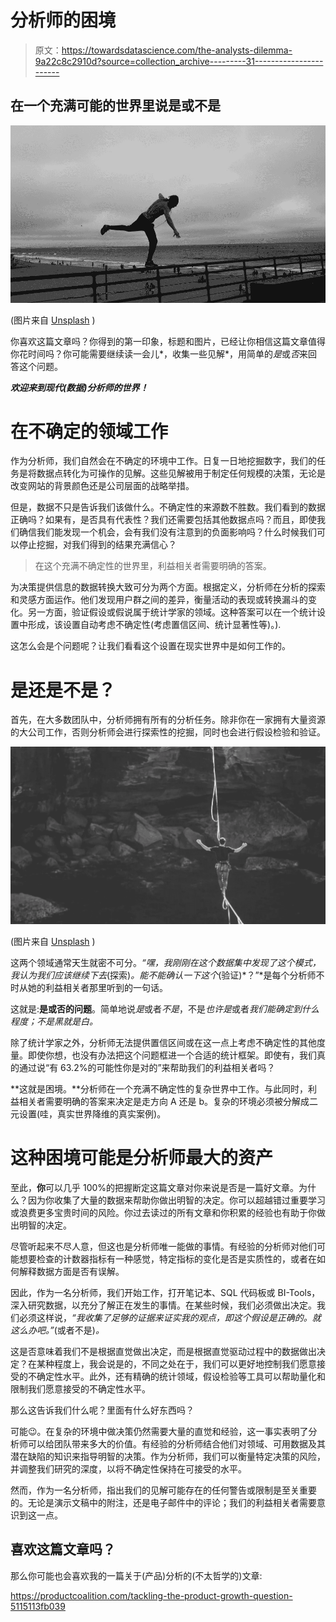 # 分析师的困境

> 原文：<https://towardsdatascience.com/the-analysts-dilemma-9a22c8c2910d?source=collection_archive---------31----------------------->

## 在一个充满可能的世界里说是或不是

![](img/f759f204b8772ff89d1c52c4f79ce087.png)

(图片来自 [Unsplash](https://unsplash.com/photos/nvDJfbFv0pI) )

你喜欢这篇文章吗？你得到的第一印象，标题和图片，已经让你相信这篇文章值得你花时间吗？你可能需要继续读一会儿*，收集一些见解*，用简单的*是*或*否*来回答这个问题。

***欢迎来到现代(数据)分析师的世界！***

# 在不确定的领域工作

作为分析师，我们自然会在不确定的环境中工作。日复一日地挖掘数字，我们的任务是将数据点转化为可操作的见解。这些见解被用于制定任何规模的决策，无论是改变网站的背景颜色还是公司层面的战略举措。

但是，数据不只是告诉我们该做什么。不确定性的来源数不胜数。我们看到的数据正确吗？如果有，是否具有代表性？我们还需要包括其他数据点吗？而且，即使我们确信我们能发现一个机会，会有我们没有注意到的负面影响吗？什么时候我们可以停止挖掘，对我们得到的结果充满信心？

> 在这个充满不确定性的世界里，利益相关者需要明确的答案。

为决策提供信息的数据转换大致可分为两个方面。根据定义，分析师在分析的探索和灵感方面运作。他们发现用户群之间的差异，衡量活动的表现或转换漏斗的变化。另一方面，验证假设或假说属于统计学家的领域。这种答案可以在一个统计设置中形成，该设置自动考虑不确定性(考虑置信区间、统计显著性等)。).

这怎么会是个问题呢？让我们看看这个设置在现实世界中是如何工作的。

# 是还是不是？

首先，在大多数团队中，分析师拥有所有的分析任务。除非你在一家拥有大量资源的大公司工作，否则分析师会进行探索性的挖掘，同时也会进行假设检验和验证。

![](img/1909a67edf254327246258761e01d058.png)

(图片来自 [Unsplash](https://unsplash.com/photos/fCzSfVIQlVY) )

这两个领域通常天生就密不可分。*“嘿，我刚刚在这个数据集中发现了这个模式，我认为我们应该继续下去*(探索)*。能不能确认一下这个*(验证)*？”*是每个分析师不时从她的利益相关者那里听到的一句话。

这就是:**是或否的问题**。简单地说*是*或者*不是*，不是*也许是*或者*我们能确定到什么程度；不是黑就是白。*

除了统计学家之外，分析师无法提供置信区间或在这一点上考虑不确定性的其他度量。即使你想，也没有办法把这个问题框进一个合适的统计框架。即使有，我们真的通过说“有 63.2%的可能性你是对的”来帮助我们的利益相关者吗？

**这就是困境。**分析师在一个充满不确定性的复杂世界中工作。与此同时，利益相关者需要明确的答案来决定是走方向 A 还是 b。复杂的环境必须被分解成二元设置(哇，真实世界降维的真实案例)。

# 这种困境可能是分析师最大的资产

至此，**你**可以几乎 100%的把握断定这篇文章对你来说是否是一篇好文章。为什么？因为你收集了大量的数据来帮助你做出明智的决定。你可以超越错过重要学习或浪费更多宝贵时间的风险。你过去读过的所有文章和你积累的经验也有助于你做出明智的决定。

尽管听起来不尽人意，但这也是分析师唯一能做的事情。有经验的分析师对他们可能想要检查的计数器指标有一种感觉，特定指标的变化是否是实质性的，或者在如何解释数据方面是否有误解。

因此，作为一名分析师，我们开始工作，打开笔记本、SQL 代码板或 BI-Tools，深入研究数据，以充分了解正在发生的事情。在某些时候，我们必须做出决定。我们必须这样说，*“我收集了足够的证据来证实我的观点，即这个假设是正确的。就这么办吧。”*(或者不是)*。*

这是否意味着我们不是根据直觉做出决定，而是根据直觉驱动过程中的数据做出决定？在某种程度上，我会说是的，不同之处在于，我们可以更好地控制我们愿意接受的不确定性水平。此外，还有精确的统计领域，假设检验等工具可以帮助量化和限制我们愿意接受的不确定性水平。

那么这告诉我们什么呢？里面有什么好东西吗？

可能😉。在复杂的环境中做决策仍然需要大量的直觉和经验，这一事实表明了分析师可以给团队带来多大的价值。有经验的分析师结合他们对领域、可用数据及其潜在缺陷的知识来指导明智的决策。作为分析师，我们可以衡量特定决策的风险，并调整我们研究的深度，以将不确定性保持在可接受的水平。

然而，作为一名分析师，指出我们的见解可能存在的任何警告或限制是至关重要的。无论是演示文稿中的附注，还是电子邮件中的评论；我们的利益相关者需要意识到这一点。

## 喜欢这篇文章吗？

那么你可能也会喜欢我的一篇关于(产品)分析的(不太哲学的)文章:

</challenging-the-stakeholder-as-an-analyst-e8ce0dc92ea5>  <https://productcoalition.com/tackling-the-product-growth-question-5115113fb039> 